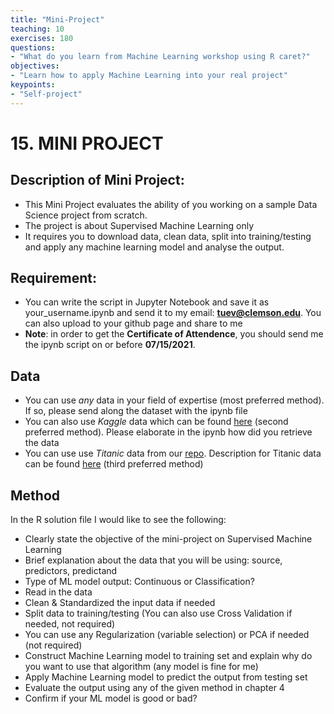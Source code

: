```yaml
---
title: "Mini-Project"
teaching: 10
exercises: 180
questions:
- "What do you learn from Machine Learning workshop using R caret?"
objectives:
- "Learn how to apply Machine Learning into your real project"
keypoints:
- "Self-project"
---
```


# 15. MINI PROJECT

## Description of Mini Project: 

- This Mini Project evaluates the ability of you working on a sample Data Science project from scratch.
- The project is about Supervised Machine Learning only
- It requires you to download data, clean data, split into training/testing and apply any machine learning model and analyse the output.


## Requirement:
- You can write the script in Jupyter Notebook and save it as your_username.ipynb and send it to my email: **tuev@clemson.edu**. You can also upload to your github page and share to me
- **Note**: in order to get the **Certificate of Attendence**, you should send me the ipynb script on or before **07/15/2021**.

## Data
- You can use *any* data in your field of expertise (most preferred method). If so, please send along the dataset with the ipynb file
- You can also use *Kaggle* data which can be found [here](https://www.kaggle.com/datasets) (second preferred method). Please elaborate in the ipynb how did you retrieve the data
- You can use use *Titanic* data from our [repo](https://github.com/clemsonciti/Workshop-Python-ML/tree/master/data/Titanic_data). 
Description for Titanic data can be found [here](https://www.kaggle.com/c/titanic/data) (third preferred method)

## Method
In the R solution file I would like to see the following:
  - Clearly state the objective of the mini-project on Supervised Machine Learning
  - Brief explanation about the data that you will be using: source, predictors, predictand
  - Type of ML model output: Continuous or Classification?
  - Read in the data
  - Clean & Standardized the input data if needed
  - Split data to training/testing (You can also use Cross Validation if needed, not required)
  - You can use any Regularization (variable selection) or PCA if needed (not required)
  - Construct Machine Learning model to training set and explain why do you want to use that algorithm (any model is fine for me)
  - Apply Machine Learning model to predict the output from testing set
  - Evaluate the output using any of the given method in chapter 4
  - Confirm if your ML model is good or bad?
